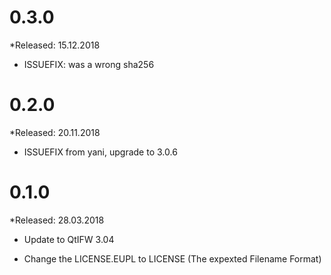 # 0.3.0

*Released: 15.12.2018

* ISSUEFIX: was a wrong sha256

# 0.2.0

*Released: 20.11.2018

* ISSUEFIX from yani, upgrade to 3.0.6

# 0.1.0

*Released: 28.03.2018

* Update to QtIFW 3.04

* Change the LICENSE.EUPL to LICENSE 
      (The expexted Filename Format)
